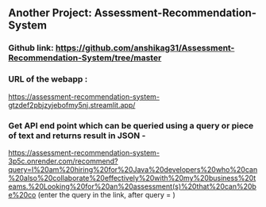 ## Another Project: Assessment-Recommendation-System
### Github link: https://github.com/anshikag31/Assessment-Recommendation-System/tree/master

### URL of the webapp :
https://assessment-recommendation-system-gtzdef2pbjzyjebofmy5nj.streamlit.app/

### Get API end point which can be queried using a query or piece of text and returns result in JSON -
https://assessment-recommendation-system-3p5c.onrender.com/recommend?query=I%20am%20hiring%20for%20Java%20developers%20who%20can%20also%20collaborate%20effectively%20with%20my%20business%20teams.%20Looking%20for%20an%20assessment(s)%20that%20can%20be%20co 
(enter the query in the link, after query = )
